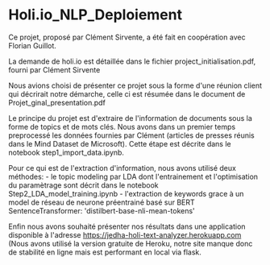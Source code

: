 # Holi.io_NLP_Deploiement

  Ce projet, proposé par Clément Sirvente, a été fait en coopération avec Florian Guillot.
  
La demande de holi.io est détaillée dans le fichier project_initialisation.pdf, fourni par Clément Sirvente

Nous avions choisi de présenter ce projet sous la forme d'une réunion client qui décrirait notre démarche, celle ci est résumée dans le document de Projet_ginal_presentation.pdf

Le principe du projet est d'extraire de l'information de documents sous la forme de topics et de mots clés.
Nous avons dans un premier temps preprocessé les données fournies par Clément (articles de presses réunis dans le Mind Dataset de Microsoft).
Cette étape est décrite dans le notebook step1_import_data.ipynb.

Pour ce qui est de l'extraction d'information, nous avons utilisé deux méthodes: 
    - le topic modeling par LDA dont l'entrainement et l'optimisation du paramètrage sont décrit dans le notebook  
Step2_LDA_model_training.ipynb
    - l'extraction de keywords grace à un model de réseau de neurone préentrainé basé sur BERT
    SentenceTransformer: 'distilbert-base-nli-mean-tokens'
    
Enfin nous avons souhaité présenter nos résultats dans une application disponible à l'adresse https://jedha-holi-text-analyzer.herokuapp.com (Nous avons utilisé la version gratuite de Heroku, notre site manque donc de stabilité en ligne mais est performant en local via flask.
